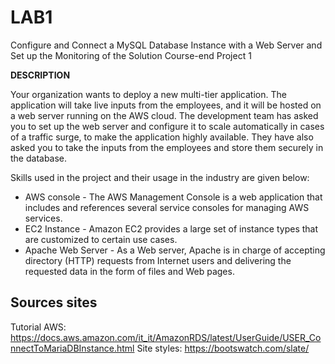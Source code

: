 # LAB1
<p>
    Configure and Connect a MySQL Database Instance with a Web Server and Set up the Monitoring of the Solution
    Course-end Project 1
</p>

<b>DESCRIPTION</b>    
<p>
Your organization wants to deploy a new multi-tier application. The application will take live inputs from the employees, and it will be hosted on a web server running on the AWS cloud. The development team has asked you to set up the web server and configure it to scale automatically in cases of a traffic surge, to make the application highly available. They have also asked you to take the inputs from the employees and store them securely in the database.                
</p>
<p>

Skills used in the project and their usage in the industry are given below:
<ul>
<li>
    AWS console - The AWS Management Console is a web application that includes and references several service consoles for managing AWS services.
</li>
<li>
    EC2 Instance - Amazon EC2 provides a large set of instance types that are customized to certain use cases.
</li>
<li>
    Apache Web Server - As a Web server, Apache is in charge of accepting directory (HTTP) requests from Internet users and delivering the requested data in the form of files and Web pages.                        
</li>
</ul>    


## Sources sites

Tutorial AWS: https://docs.aws.amazon.com/it_it/AmazonRDS/latest/UserGuide/USER_ConnectToMariaDBInstance.html
Site styles: https://bootswatch.com/slate/